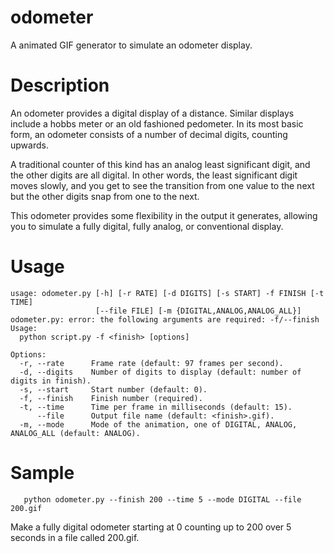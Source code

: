 # odometer

A animated GIF generator to simulate an odometer display.

# Description

An odometer provides a digital display of a distance. Similar displays
include a hobbs meter or an old fashioned pedometer. In its most basic
form, an odometer consists of a number of decimal digits, counting
upwards.

A traditional counter of this kind has an analog least significant
digit, and the other digits are all digital. In other words, the least
significant digit moves slowly, and you get to see the transition from
one value to the next but the other digits snap from one to the next.

This odometer provides some flexibility in the output it generates,
allowing you to simulate a fully digital, fully analog, or
conventional display.

# Usage
```
usage: odometer.py [-h] [-r RATE] [-d DIGITS] [-s START] -f FINISH [-t TIME]
                   [--file FILE] [-m {DIGITAL,ANALOG,ANALOG_ALL}]
odometer.py: error: the following arguments are required: -f/--finish
Usage:
  python script.py -f <finish> [options]

Options:
  -r, --rate      Frame rate (default: 97 frames per second).
  -d, --digits    Number of digits to display (default: number of digits in finish).
  -s, --start     Start number (default: 0).
  -f, --finish    Finish number (required).
  -t, --time      Time per frame in milliseconds (default: 15).
      --file      Output file name (default: <finish>.gif).
  -m, --mode      Mode of the animation, one of DIGITAL, ANALOG, ANALOG_ALL (default: ANALOG).
```

# Sample

```
   python odometer.py --finish 200 --time 5 --mode DIGITAL --file 200.gif
```

Make a fully digital odometer starting at 0 counting up to 200 over 5
seconds in a file called 200.gif.

